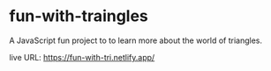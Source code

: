 # fun-with-traingles
 A JavaScript fun project to to learn more about the world of triangles.
 
 live URL: https://fun-with-tri.netlify.app/
